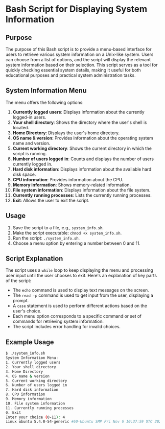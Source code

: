 # Bash Script for Displaying System Information

## Purpose

The purpose of this Bash script is to provide a menu-based interface for users to retrieve various system information on a Unix-like system. Users can choose from a list of options, and the script will display the relevant system information based on their selection. This script serves as a tool for quickly checking essential system details, making it useful for both educational purposes and practical system administration tasks.

## System Information Menu

The menu offers the following options:

1. **Currently logged users**: Displays information about the currently logged-in users.
2. **Your shell directory**: Shows the directory where the user's shell is located.
3. **Home Directory**: Displays the user's home directory.
4. **OS name & version**: Provides information about the operating system name and version.
5. **Current working directory**: Shows the current directory in which the script is running.
6. **Number of users logged in**: Counts and displays the number of users currently logged in.
7. **Hard disk information**: Displays information about the available hard disk space.
8. **CPU information**: Provides information about the CPU.
9. **Memory information**: Shows memory-related information.
10. **File system information**: Displays information about the file system.
11. **Currently running processes**: Lists the currently running processes.
0. **Exit**: Allows the user to exit the script.

## Usage

1. Save the script to a file, e.g., `system_info.sh`.
2. Make the script executable: `chmod +x system_info.sh`.
3. Run the script: `./system_info.sh`.
4. Choose a menu option by entering a number between 0 and 11.

## Script Explanation

The script uses a `while` loop to keep displaying the menu and processing user input until the user chooses to exit. Here's an explanation of key parts of the script:

- The `echo` command is used to display text messages on the screen.
- The `read -p` command is used to get input from the user, displaying a prompt.
- A `case` statement is used to perform different actions based on the user's choice.
- Each menu option corresponds to a specific command or set of commands for retrieving system information.
- The script includes error handling for invalid choices.

## Example Usage

```bash
$ ./system_info.sh
System Information Menu:
1. Currently logged users
2. Your shell directory
3. Home Directory
4. OS name & version
5. Current working directory
6. Number of users logged in
7. Hard disk information
8. CPU information
9. Memory information
10. File system information
11. Currently running processes
0. Exit
Enter your choice (0-11): 4
Linux ubuntu 5.4.0-54-generic #60-Ubuntu SMP Fri Nov 6 10:37:59 UTC 2020 x86_64 x86_64 x86_64 GNU/Linux

